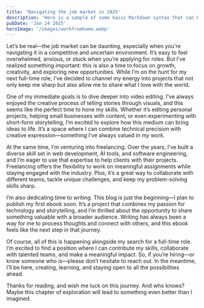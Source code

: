 ```yaml
---
title: 'Navigating the job market in 2025'
description: 'Here is a sample of some basic Markdown syntax that can be used when writing Markdown content in Astro.'
pubDate: 'Jan 24 2025'
heroImage: '/images/workfromhome.webp'
---
```


Let’s be real—the job market can be daunting, especially when you're navigating it in a competitive and uncertain environment. It’s easy to feel overwhelmed, anxious, or stuck when you’re applying for roles. But I’ve realized something important: this is also a time to focus on growth, creativity, and exploring new opportunities. While I’m on the hunt for my next full-time role, I’ve decided to channel my energy into projects that not only keep me sharp but also allow me to share what I love with the world.

One of my immediate goals is to dive deeper into video editing. I’ve always enjoyed the creative process of telling stories through visuals, and this seems like the perfect time to hone my skills. Whether it’s editing personal projects, helping small businesses with content, or even experimenting with short-form storytelling, I’m excited to explore how this medium can bring ideas to life. It’s a space where I can combine technical precision with creative expression—something I’ve always valued in my work.

At the same time, I’m venturing into freelancing. Over the years, I’ve built a diverse skill set in web development, AI tools, and software engineering, and I’m eager to use that expertise to help clients with their projects. Freelancing offers the flexibility to work on meaningful assignments while staying engaged with the industry. Plus, it’s a great way to collaborate with different teams, tackle unique challenges, and keep my problem-solving skills sharp.

I’m also dedicating time to writing. This blog is just the beginning—I plan to publish my first ebook soon. It’s a project that combines my passion for technology and storytelling, and I’m thrilled about the opportunity to share something valuable with a broader audience. Writing has always been a way for me to process thoughts and connect with others, and this ebook feels like the next step in that journey.

Of course, all of this is happening alongside my search for a full-time role. I’m excited to find a position where I can contribute my skills, collaborate with talented teams, and make a meaningful impact. So, if you’re hiring—or know someone who is—please don’t hesitate to reach out. In the meantime, I’ll be here, creating, learning, and staying open to all the possibilities ahead.

Thanks for reading, and wish me luck on this journey. And who knows? Maybe this chapter of exploration will lead to something even better than I imagined.

